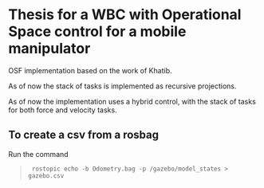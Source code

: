 # Thesis for a WBC with Operational Space control for a mobile manipulator

OSF implementation based on the work of Khatib.

As of now the stack of tasks is implemented as recursive projections.

As of now the implementation uses a hybrid control, with the stack of tasks for both force and velocity tasks.


## To create a csv from a rosbag

Run the command

>
> <code> rostopic echo -b Odometry.bag -p /gazebo/model_states > gazebo.csv </code>
>
